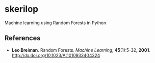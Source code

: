 # skerilop
Machine learning using Random Forests in Python

## References
- **Leo Breiman**. Random Forests. _Machine Learning_, **45**(1):5-32, **2001**. http://dx.doi.org/10.1023/A:1010933404324
